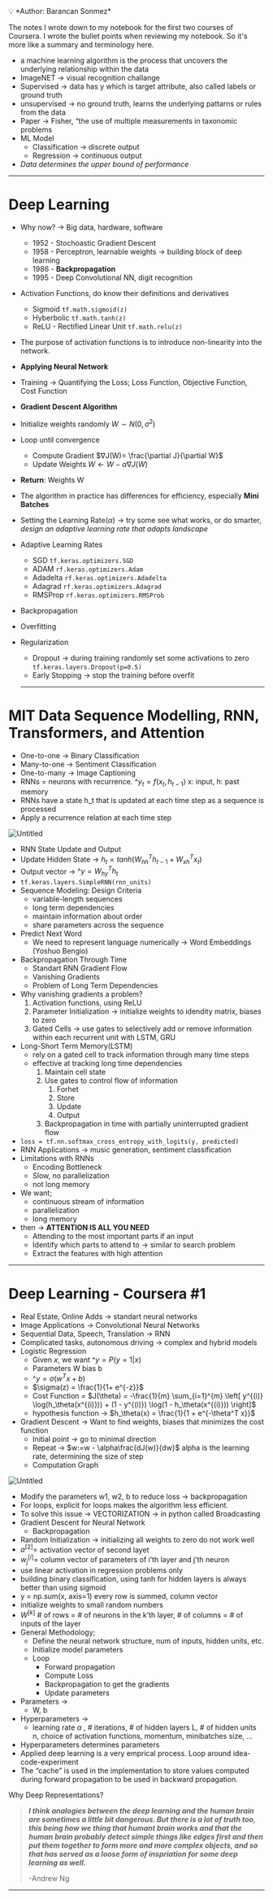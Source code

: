 <aside>
💡 *Author: Barancan Sonmez*

</aside>

The notes I wrote down to my notebook for the first two courses of Coursera. I wrote the bullet points when reviewing my notebook. So it's more like a summary and terminology here.

- a machine learning algorithm is the process that uncovers the underlying relationship within the data
- ImageNET → visual recognition challange
- Supervised → data has y which is target attribute, also called labels or ground truth
- unsupervised → no ground truth, learns the underlying pattarns or rules from the data
- Paper → Fisher, “the use of multiple measurements in taxonomic problems
- ML Model
    - Classification → discrete output
    - Regression → continuous output
- *Data determines the upper bound of performance*

---

# Deep Learning

- Why now? → Big data, hardware, software
    - 1952 - Stochoastic Gradient Descent
    - 1958 - Perceptron, learnable weights → building block of deep learning
    - 1986 - **Backpropagation**
    - 1995 - Deep Convolutional NN, digit recognition
- Activation Functions, do know their definitions and derivatives
    - Sigmoid `tf.math.sigmoid(z)`
    - Hyberbolic `tf.math.tanh(z)`
    - ReLU - Rectified Linear Unit `tf.math.relu(z)`
- The purpose of activation functions is to introduce non-linearity into the network.
- **Applying Neural Network**
- Training → Quantifying the Loss; Loss Function, Objective Function, Cost Function
- **Gradient Descent Algorithm**
- Initialize weights randomly $W∼N(0,σ^2)$
- Loop until convergence
    - Compute Gradient $∇J(W)=  \frac{\partial J}{\partial W}$
    - Update Weights $W \leftarrow W - \alpha \nabla J(W)$
- **Return**: Weights W
- The algorithm in practice has differences for efficiency, especially **Mini Batches**
- Setting the Learning Rate$(\alpha)$  → try some see what works, or do smarter, *design an adaptive learning rate that adapts landscape*
- Adaptive Learning Rates
    - SGD `tf.keras.optimizers.SGD`
    - ADAM `rf.keras.optimizers.Adam`
    - Adadelta `rf.keras.optimizers.Adadelta`
    - Adagrad `rf.keras.optimizers.Adagrad`
    - RMSProp `rf.keras.optimizers.RMSProb`
- Backpropagation
- Overfitting
- Regularization
    - Dropout → during training randomly set some activations to zero `tf.keras.layers.Dropout(p=0.5)`
    - Early Stopping → stop the training before overfit
    
    ---
    

# MIT Data Sequence Modelling, RNN, Transformers, and Attention

- One-to-one → Binary Classification
- Many-to-one → Sentiment Classification
- One-to-many → Image Captioning
- RNNs = neurons with recurrence.  $\^y_t = f(x_t, h_{t-1})$    x: input, h: past memory
- RNNs have a state h_t that is updated at each time step as a sequence is processed
- Apply a recurrence relation at each time step

![Untitled](https://prod-files-secure.s3.us-west-2.amazonaws.com/f99dd4c3-825f-4406-9ff9-a97a1e592af1/3ef1344e-1c6d-4fd4-b9f0-8624ff80626c/Untitled.png)

- RNN State Update and Output
- Update Hidden State → $h_t = tanh(W_{hh}^{T}h_{t-1} + W_{xh}^{T} x_t)$
- Output vector → $\^y = W_{hy}^T h_t$
- `tf.keras.layers.SimpleRNN(rnn_units)`
- Sequence Modeling: Design Criteria
    - variable-length sequences
    - long term dependencies
    - maintain information about order
    - share parameters across the sequence
- Predict Next Word
    - We need to represent language numerically → Word Embeddings (Yoshuo Bengio)
- Backpropagation Through Time
    - Standart RNN Gradient Flow
    - Vanishing Gradients
    - Problem of Long Term Dependencies
- Why vanishing gradients a problem?
    1. Activation functions, using ReLU
    2. Parameter Initialization → initialize weights to idendity matrix, biases to zero
    3. Gated Cells → use gates to selectively add or remove information within each recurrent unit with LSTM, GRU
- Long-Short Term Memory(LSTM)
    - rely on a gated cell to track information through many time steps
    - effective at tracking long time dependencies
        1. Maintain cell state
        2. Use gates to control flow of information
            1. Forhet
            2. Store
            3. Update
            4. Output
        3. Backpropagation in time with partially uninterrupted gradient flow
- `loss = tf.nn.softmax_cross_entropy_with_logits(y, predicted)`
- RNN Applications → music generation, sentiment classification
- Limitations with RNNs
    - Encoding Bottleneck
    - Slow, no parallelization
    - not long memory
- We want;
    - continuous stream of information
    - parallelization
    - long memory
- then → **ATTENTION IS ALL YOU NEED**
    - Attending to the most important parts if an input
    - Identify which parts to attend to → similar to search problem
    - Extract the features with high attention

---

# Deep Learning - Coursera #1

- Real Estate, Online Adds → standart neural networks
- Image Applications → Convolutional Neural Networks
- Sequential Data, Speech, Translation → RNN
- Complicated tasks, autonomous driving → complex and hybrid models
- Logistic Regression
    - Given $x$, we want $\^y = P(y=1|x)$
    - Parameters W bias b
    - $\^y = \sigma(w^Tx + b)$
    - $\sigma(z) = \frac{1}{1+ e^{-z}}$
    - Cost Function = $J(\theta) = -\frac{1}{m} \sum_{i=1}^{m} \left[ y^{(i)} \log(h_\theta(x^{(i)})) + (1 - y^{(i)}) \log(1 - h_\theta(x^{(i)})) \right]$
    - hypothesis function → $h_\theta(x) = \frac{1}{1 + e^{-\theta^T x}}$
- Gradient Descent → Want to find weights, biases that minimizes the cost function
    - Initial point → go to minimal direction
    - Repeat → $w:=w - \alpha\frac{dJ(w)}{dw}$   alpha is the learning rate, determining the size of step
    - Computation Graph

![Untitled](https://prod-files-secure.s3.us-west-2.amazonaws.com/f99dd4c3-825f-4406-9ff9-a97a1e592af1/acd5859e-ad36-4498-8add-bf3b34f9be63/Untitled.png)

- Modify the  parameters w1, w2, b to reduce loss → backpropagation
- For loops, explicit for loops makes the algorithm less efficient.
- To solve this issue → VECTORIZATION → in python called Broadcasting
- Gradient Descent for Neural Network
    - Backpropagation
- Random Initialization → initializing all weights to zero do not work well
- $a^{[2]} =$ activation vector of second layet
- $w_j^{[i]} =$ column vector of parameters of i’th layer and j’th neuron
- use linear activation in regression problems only
- building binary classification, using tanh for hidden layers is always better than using sigmoid
- y = np.sum(x, axis=1) every row is summed, column vector
- initialize weights to small random numbers
- $W^{[k]}$  # of rows = # of neurons in the k’th layer, # of columns = # of inputs of the layer
- General Methodology;
    - Define the neural network structure, num of inputs, hidden units, etc.
    - Initialize model parameters
    - Loop
        - Forward propagation
        - Compute Loss
        - Backpropagation to get the gradients
        - Update parameters
- Parameters →
    - W, b
- Hyperparameters →
    - learning rate $\alpha$ , # iterations, # of hidden layers L, # of hidden units n, choice of activation functions, momentum, minibatches size, …
- Hyperparameters determines parameters
- Applied deep learning is a very emprical process. Loop around idea-code-experiment
- The “cache” is used in the implementation to store values computed during forward propagation to be used in backward propagation.

Why Deep Representations?

> ***I think analogies between the deep learning and the human brain are sometimes a little bit dangerous. But there is a lot of truth too, this being how we thing that humant brain works and that the human brain probably detect simple things like edges first and then put them together to form more and more complex objects, and so that has served as a loose form of inspriation for some deep learning as well.***
> 
> 
> -Andrew Ng
> 

---